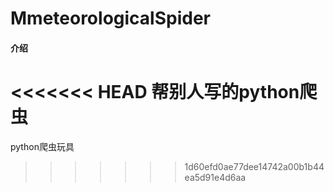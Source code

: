 # MmeteorologicalSpider

#### 介绍
<<<<<<< HEAD
帮别人写的python爬虫
=======
python爬虫玩具
>>>>>>> 1d60efd0ae77dee14742a00b1b44ea5d91e4d6aa


